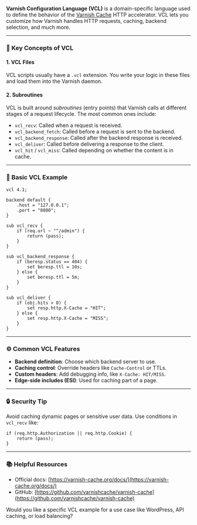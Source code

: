 **Varnish Configuration Language (VCL)** is a domain-specific language used to define the behavior of the [Varnish Cache](https://varnish-cache.org/) HTTP accelerator. VCL lets you customize how Varnish handles HTTP requests, caching, backend selection, and much more.

---

### 🔧 Key Concepts of VCL

#### 1. **VCL Files**

VCL scripts usually have a `.vcl` extension. You write your logic in these files and load them into the Varnish daemon.

#### 2. **Subroutines**

VCL is built around *subroutines* (entry points) that Varnish calls at different stages of a request lifecycle. The most common ones include:

* `vcl_recv`: Called when a request is received.
* `vcl_backend_fetch`: Called before a request is sent to the backend.
* `vcl_backend_response`: Called after the backend response is received.
* `vcl_deliver`: Called before delivering a response to the client.
* `vcl_hit` / `vcl_miss`: Called depending on whether the content is in cache.

---

### 🧩 Basic VCL Example

```vcl
vcl 4.1;

backend default {
    .host = "127.0.0.1";
    .port = "8080";
}

sub vcl_recv {
    if (req.url ~ "^/admin") {
        return (pass);
    }
}

sub vcl_backend_response {
    if (beresp.status == 404) {
        set beresp.ttl = 10s;
    } else {
        set beresp.ttl = 5m;
    }
}

sub vcl_deliver {
    if (obj.hits > 0) {
        set resp.http.X-Cache = "HIT";
    } else {
        set resp.http.X-Cache = "MISS";
    }
}
```

---

### ⚙️ Common VCL Features

* **Backend definition**: Choose which backend server to use.
* **Caching control**: Override headers like `Cache-Control` or TTLs.
* **Custom headers**: Add debugging info, like `X-Cache: HIT/MISS`.
* **Edge-side includes (ESI)**: Used for caching part of a page.

---

### 🔒 Security Tip

Avoid caching dynamic pages or sensitive user data. Use conditions in `vcl_recv` like:

```vcl
if (req.http.Authorization || req.http.Cookie) {
    return (pass);
}
```

---

### 📚 Helpful Resources

* Official docs: [https://varnish-cache.org/docs/](https://varnish-cache.org/docs/)
* GitHub: [https://github.com/varnishcache/varnish-cache](https://github.com/varnishcache/varnish-cache)

Would you like a specific VCL example for a use case like WordPress, API caching, or load balancing?

